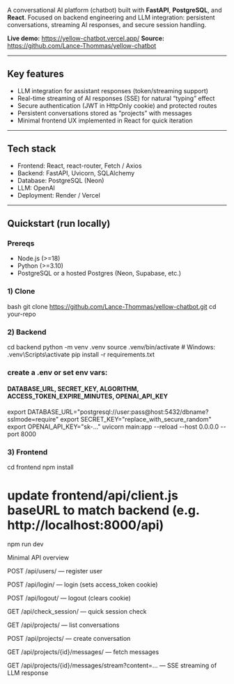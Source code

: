 A conversational AI platform (chatbot) built with **FastAPI**, **PostgreSQL**, and **React**. Focused on backend engineering and LLM integration: persistent conversations, streaming AI responses, and secure session handling.

**Live demo:** https://yellow-chatbot.vercel.app/
**Source:** https://github.com/Lance-Thommas/yellow-chatbot

---

## Key features

- LLM integration for assistant responses (token/streaming support)
- Real-time streaming of AI responses (SSE) for natural “typing” effect
- Secure authentication (JWT in HttpOnly cookie) and protected routes
- Persistent conversations stored as “projects” with messages
- Minimal frontend UX implemented in React for quick iteration

---

## Tech stack

- Frontend: React, react-router, Fetch / Axios
- Backend: FastAPI, Uvicorn, SQLAlchemy
- Database: PostgreSQL (Neon)
- LLM: OpenAI
- Deployment: Render / Vercel

---

## Quickstart (run locally)

### Prereqs

- Node.js (>=18)
- Python (>=3.10)
- PostgreSQL or a hosted Postgres (Neon, Supabase, etc.)

### 1) Clone

bash
git clone https://github.com/Lance-Thommas/yellow-chatbot.git
cd your-repo

### 2) Backend

cd backend
python -m venv .venv
source .venv/bin/activate # Windows: .venv\Scripts\activate
pip install -r requirements.txt

### create a .env or set env vars:

#### DATABASE_URL, SECRET_KEY, ALGORITHM, ACCESS_TOKEN_EXPIRE_MINUTES, OPENAI_API_KEY

export DATABASE_URL="postgresql://user:pass@host:5432/dbname?sslmode=require"
export SECRET_KEY="replace_with_secure_random"
export OPENAI_API_KEY="sk-..."
uvicorn main:app --reload --host 0.0.0.0 --port 8000

### 3) Frontend

cd frontend
npm install

# update frontend/api/client.js baseURL to match backend (e.g. http://localhost:8000/api)

npm run dev

Minimal API overview

POST /api/users/ — register user

POST /api/login/ — login (sets access_token cookie)

POST /api/logout/ — logout (clears cookie)

GET /api/check_session/ — quick session check

GET /api/projects/ — list conversations

POST /api/projects/ — create conversation

GET /api/projects/{id}/messages/ — fetch messages

GET /api/projects/{id}/messages/stream?content=... — SSE streaming of LLM response
